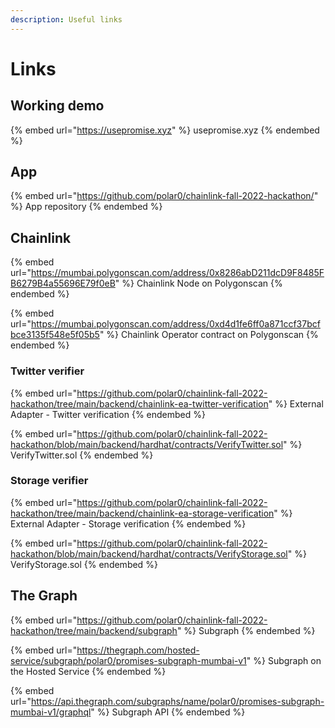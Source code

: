```yaml
---
description: Useful links
---
```


# Links

## Working demo

{% embed url="https://usepromise.xyz" %}
usepromise.xyz
{% endembed %}

## App

{% embed url="https://github.com/polar0/chainlink-fall-2022-hackathon/" %}
App repository
{% endembed %}

## Chainlink

{% embed url="https://mumbai.polygonscan.com/address/0x8286abD211dcD9F8485FB6279B4a55696E79f0eB" %}
Chainlink Node on Polygonscan
{% endembed %}

{% embed url="https://mumbai.polygonscan.com/address/0xd4d1fe6ff0a871ccf37bcfbce3135f548e5f05b5" %}
Chainlink Operator contract on Polygonscan
{% endembed %}

### Twitter verifier

{% embed url="https://github.com/polar0/chainlink-fall-2022-hackathon/tree/main/backend/chainlink-ea-twitter-verification" %}
External Adapter - Twitter verification
{% endembed %}

{% embed url="https://github.com/polar0/chainlink-fall-2022-hackathon/blob/main/backend/hardhat/contracts/VerifyTwitter.sol" %}
VerifyTwitter.sol
{% endembed %}

### Storage verifier

{% embed url="https://github.com/polar0/chainlink-fall-2022-hackathon/tree/main/backend/chainlink-ea-storage-verification" %}
External Adapter - Storage verification
{% endembed %}

{% embed url="https://github.com/polar0/chainlink-fall-2022-hackathon/blob/main/backend/hardhat/contracts/VerifyStorage.sol" %}
VerifyStorage.sol
{% endembed %}

## The Graph

{% embed url="https://github.com/polar0/chainlink-fall-2022-hackathon/tree/main/backend/subgraph" %}
Subgraph
{% endembed %}

{% embed url="https://thegraph.com/hosted-service/subgraph/polar0/promises-subgraph-mumbai-v1" %}
Subgraph on the Hosted Service
{% endembed %}

{% embed url="https://api.thegraph.com/subgraphs/name/polar0/promises-subgraph-mumbai-v1/graphql" %}
Subgraph API
{% endembed %}
